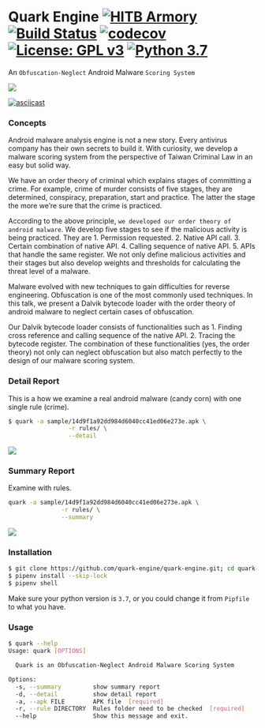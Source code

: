 # Quark Engine [![HITB Armory](https://img.shields.io/badge/HITBSecConf%20Armory-AMS%202020-blue)](https://conference.hitb.org/hitbsecconf2020ams/hitb-armory/) [![Build Status](https://travis-ci.org/quark-engine/quark-engine.svg?branch=master)](https://travis-ci.org/quark-engine/quark-engine.svg?branch=master) [![codecov](https://codecov.io/gh/quark-engine/quark-engine/branch/master/graph/badge.svg)](https://codecov.io/gh/quark-engine/quark-engine) [![License: GPL v3](https://img.shields.io/badge/License-GPLv3-blue.svg)](https://github.com/18z/quark-rules/blob/master/LICENSE) [![Python 3.7](https://img.shields.io/badge/python-3.7-blue.svg)](https://www.python.org/downloads/release/python-360/)
An ```Obfuscation-Neglect``` Android Malware ```Scoring System```

<img src="https://i.imgur.com/8GwkWei.png"/>

[![asciicast](https://asciinema.org/a/292752.svg)](https://asciinema.org/a/292752)

### Concepts

Android malware analysis engine is not a new story. Every antivirus company has their own secrets to build it. With curiosity, we develop a malware scoring system from the perspective of Taiwan Criminal Law in an easy but solid way. 

We have an order theory of criminal which explains stages of committing a crime. For example, crime of murder consists of five stages, they are determined, conspiracy, preparation, start and practice. The latter the stage the more we’re sure that the crime is practiced. 

According to the above principle, ```we developed our order theory of android malware```. We develop five stages to see if the malicious activity is being practiced. They are 1. Permission requested. 2. Native API call. 3. Certain combination of native API. 4. Calling sequence of native API. 5. APIs that handle the same register. We not only define malicious activities and their stages but also develop weights and thresholds for calculating the threat level of a malware. 

Malware evolved with new techniques to gain difficulties for reverse engineering. Obfuscation is one of the most commonly used techniques. In this talk, we present a Dalvik bytecode loader with the order theory of android malware to neglect certain cases of obfuscation. 

Our Dalvik bytecode loader consists of functionalities such as 1. Finding cross reference and calling sequence of the native API. 2. Tracing the bytecode register. The combination of these functionalities (yes, the order theory) not only can neglect obfuscation but also match perfectly to the design of our malware scoring system.

### Detail Report
This is a how we examine a real android malware (candy corn) with one single rule (crime).

```bash
$ quark -a sample/14d9f1a92dd984d6040cc41ed06e273e.apk \
                 -r rules/ \
                 --detail
```

<img src="https://i.imgur.com/kh1jpsQ.png"/>

### Summary Report
Examine with rules.

```bash
quark -a sample/14d9f1a92dd984d6040cc41ed06e273e.apk \
               -r rules/ \
               --summary
```
<img src="https://i.imgur.com/Ib01V6k.png"/>

### Installation

```bash
$ git clone https://github.com/quark-engine/quark-engine.git; cd quark-engine/quark
$ pipenv install --skip-lock
$ pipenv shell
```

Make sure your python version is `3.7`, or you could change it from `Pipfile` to what you have.

### Usage

```bash
$ quark --help
Usage: quark [OPTIONS]

  Quark is an Obfuscation-Neglect Android Malware Scoring System

Options:
  -s, --summary         show summary report
  -d, --detail          show detail report
  -a, --apk FILE        APK file  [required]
  -r, --rule DIRECTORY  Rules folder need to be checked  [required]
  --help                Show this message and exit.
```


